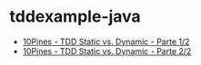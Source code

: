 # tddexample-java

- [10Pines - TDD Static vs. Dynamic - Parte 1/2](https://youtu.be/RLAZjiK4UHc)
- [10Pines - TDD Static vs. Dynamic - Parte 2/2](https://youtu.be/wXW9WN9ay2E)
